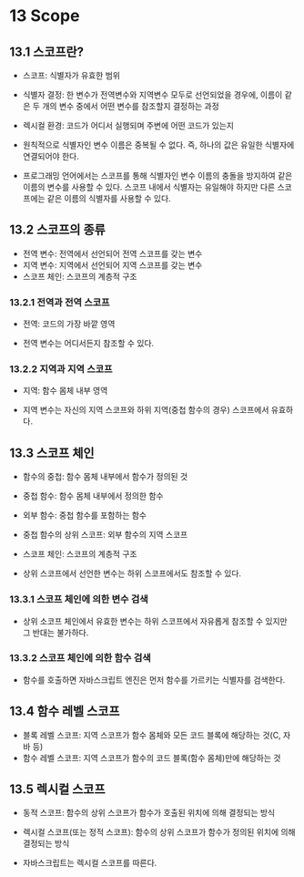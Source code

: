 # 13 Scope

## 13.1 스코프란?

- 스코프: 식별자가 유효한 범위
- 식별자 결정: 한 변수가 전역변수와 지역변수 모두로 선언되었을 경우에, 이름이 같은 두 개의 변수 중에서 어떤 변수를 참조할지 결정하는 과정
- 렉시컬 환경: 코드가 어디서 실행되며 주변에 어떤 코드가 있는지

- 원칙적으로 식별자인 변수 이름은 중복될 수 없다. 즉, 하나의 값은 유일한 식별자에 연결되어야 한다.
- 프로그래밍 언어에서는 스코프를 통해 식별자인 변수 이름의 충돌을 방지하여 같은 이름의 변수를 사용할 수 있다. 스코프 내에서 식별자는 유일해야 하지만 다른 스코프에는 같은 이름의 식별자를 사용할 수 있다.

## 13.2 스코프의 종류

- 전역 변수: 전역에서 선언되어 전역 스코프를 갖는 변수
- 지역 변수: 지역에서 선언되어 지역 스코프를 갖는 변수
- 스코프 체인: 스코프의 계층적 구조

### 13.2.1 전역과 전역 스코프

- 전역: 코드의 가장 바깥 영역

- 전역 변수는 어디서든지 참조할 수 있다.

### 13.2.2 지역과 지역 스코프

- 지역: 함수 몸체 내부 영역

- 지역 변수는 자신의 지역 스코프와 하위 지역(중첩 함수의 경우) 스코프에서 유효하다.

## 13.3 스코프 체인

- 함수의 중첩: 함수 몸체 내부에서 함수가 정의된 것
- 중첩 함수: 함수 몸체 내부에서 정의한 함수
- 외부 함수: 중첩 함수를 포함하는 함수
- 중첩 함수의 상위 스코프: 외부 함수의 지역 스코프
- 스코프 체인: 스코프의 계층적 구조

- 상위 스코프에서 선언한 변수는 하위 스코프에서도 참조할 수 있다.

### 13.3.1 스코프 체인에 의한 변수 검색

- 상위 소코프 체인에서 유효한 변수는 하위 스코프에서 자유롭게 참조할 수 있지만 그 반대는 불가하다.

### 13.3.2 스코프 체인에 의한 함수 검색

- 함수를 호출하면 자바스크립트 엔진은 먼저 함수를 가르키는 식별자를 검색한다.
## 13.4 함수 레벨 스코프

- 블록 레벨 스코프: 지역 스코프가 함수 몸체와 모든 코드 블록에 해당하는 것(C, 자바 등)
- 함수 레벨 스코프: 지역 스코프가 함수의 코드 블록(함수 몸체)만에 해당하는 것

## 13.5 렉시컬 스코프

- 동적 스코프: 함수의 상위 스코프가 함수가 호출된 위치에 의해 결정되는 방식
- 렉시컬 스코프(또는 정적 스코프): 함수의 상위 스코프가 함수가 정의된 위치에 의해 결정되는 방식

- 자바스크립트는 렉시컬 스코프를 따른다.
